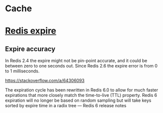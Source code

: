 # Cache

# [Redis expire](https://redis.io/commands/expire)

## Expire accuracy

In Redis 2.4 the expire might not be pin-point accurate, and it could be between zero to one seconds out.
Since Redis 2.6 the expire error is from 0 to 1 milliseconds.

https://stackoverflow.com/a/64306093

The expiration cycle has been rewritten in Redis 6.0 to allow for much faster expirations that more closely match the time-to-live (TTL) property. Redis 6 expiration will no longer be based on random sampling but will take keys sorted by expire time in a radix tree
— Redis 6 release notes
